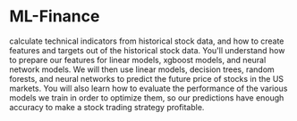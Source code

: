 # ML-Finance
calculate technical indicators from historical stock data, and how to create features and targets out of the historical stock data. You'll understand how to prepare our features for linear models, xgboost models, and neural network models. We will then use linear models, decision trees, random forests, and neural networks to predict the future price of stocks in the US markets. You will also learn how to evaluate the performance of the various models we train in order to optimize them, so our predictions have enough accuracy to make a stock trading strategy profitable.
